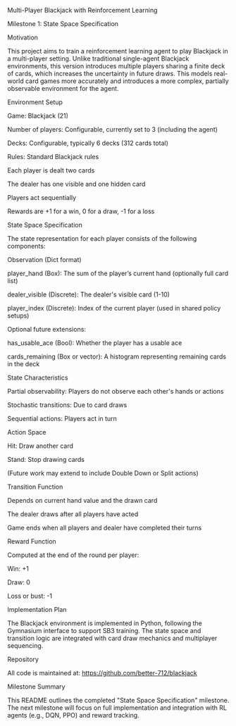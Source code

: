 Multi-Player Blackjack with Reinforcement Learning

Milestone 1: State Space Specification

Motivation

This project aims to train a reinforcement learning agent to play Blackjack in a multi-player setting. Unlike traditional single-agent Blackjack environments, this version introduces multiple players sharing a finite deck of cards, which increases the uncertainty in future draws. This models real-world card games more accurately and introduces a more complex, partially observable environment for the agent.

Environment Setup

Game: Blackjack (21)

Number of players: Configurable, currently set to 3 (including the agent)

Decks: Configurable, typically 6 decks (312 cards total)

Rules: Standard Blackjack rules

Each player is dealt two cards

The dealer has one visible and one hidden card

Players act sequentially

Rewards are +1 for a win, 0 for a draw, -1 for a loss

State Space Specification

The state representation for each player consists of the following components:

Observation (Dict format)

player_hand (Box): The sum of the player’s current hand (optionally full card list)

dealer_visible (Discrete): The dealer's visible card (1-10)

player_index (Discrete): Index of the current player (used in shared policy setups)

Optional future extensions:

has_usable_ace (Bool): Whether the player has a usable ace

cards_remaining (Box or vector): A histogram representing remaining cards in the deck

State Characteristics

Partial observability: Players do not observe each other's hands or actions

Stochastic transitions: Due to card draws

Sequential actions: Players act in turn

Action Space

Hit: Draw another card

Stand: Stop drawing cards

(Future work may extend to include Double Down or Split actions)

Transition Function

Depends on current hand value and the drawn card

The dealer draws after all players have acted

Game ends when all players and dealer have completed their turns

Reward Function

Computed at the end of the round per player:

Win: +1

Draw: 0

Loss or bust: -1

Implementation Plan

The Blackjack environment is implemented in Python, following the Gymnasium interface to support SB3 training. The state space and transition logic are integrated with card draw mechanics and multiplayer sequencing.

Repository

All code is maintained at: https://github.com/better-712/blackjack

Milestone Summary

This README outlines the completed "State Space Specification" milestone. The next milestone will focus on full implementation and integration with RL agents (e.g., DQN, PPO) and reward tracking.


